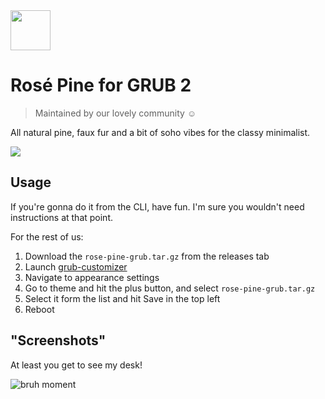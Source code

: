<img src="https://github.com/rose-pine/rose-pine-theme/blob/master/assets/icon.png" width="64" />

# Rosé Pine for GRUB 2

> Maintained by our lovely community ☺️

All natural pine, faux fur and a bit of soho vibes for the classy minimalist.

[![](https://img.shields.io/badge/Rosé%20Pine%20Theme-191724)](https://github.com/rose-pine/rose-pine-theme)

## Usage

If you're gonna do it from the CLI, have fun. I'm sure you wouldn't need instructions at that point.

For the rest of us: 

1. Download the `rose-pine-grub.tar.gz` from the releases tab
2. Launch [grub-customizer](https://pkgs.org/download/grub-customizer)
3. Navigate to appearance settings
4. Go to theme and hit the plus button, and select `rose-pine-grub.tar.gz`
5. Select it form the list and hit Save in the top left
6. Reboot

## "Screenshots"

At least you get to see my desk!

![bruh moment](https://cdn.discordapp.com/attachments/767172954395639811/776250037550055426/IMG_20201111_170001.jpg)
